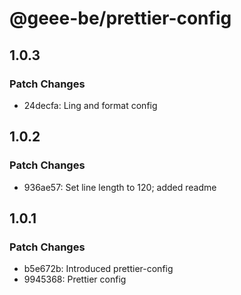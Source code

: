 # @geee-be/prettier-config

## 1.0.3

### Patch Changes

- 24decfa: Ling and format config

## 1.0.2

### Patch Changes

- 936ae57: Set line length to 120; added readme

## 1.0.1

### Patch Changes

- b5e672b: Introduced prettier-config
- 9945368: Prettier config
